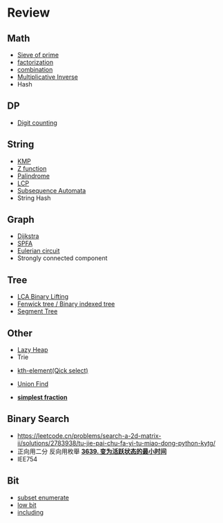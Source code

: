 # Review
## Math

- [Sieve of prime](https://www.notion.so/Tips-27b7d0259eef461eb03979c54797e2f9?pvs=21)
- [factorization](https://www.notion.so/Tips-27b7d0259eef461eb03979c54797e2f9?pvs=21)
- [combination](https://www.notion.so/d8e21ab51db24f568c6f28337cdbf78c?pvs=21)
- [Multiplicative Inverse](https://www.notion.so/d8e21ab51db24f568c6f28337cdbf78c?pvs=21)
- Hash

## DP

- [Digit counting](https://www.notion.so/Digit-Counting-2792067ae21f48d08ba6f4d052d57b71?pvs=21)

## String

- [KMP](https://www.notion.so/String-bfc978dc843c4dcead26286647d01014?pvs=21)
- [Z function](https://www.notion.so/String-bfc978dc843c4dcead26286647d01014?pvs=21)
- [Palindrome](https://www.notion.so/String-bfc978dc843c4dcead26286647d01014?pvs=21)
- [LCP](https://www.notion.so/String-bfc978dc843c4dcead26286647d01014?pvs=21)
- [Subsequence Automata](https://www.notion.so/String-bfc978dc843c4dcead26286647d01014?pvs=21)
- String Hash

## Graph

- [Dijkstra](https://www.notion.so/Dijkstra-1db13ccc8c6280da89f2cbdb44668fb3?pvs=21)
- [SPFA](https://www.notion.so/Graph-21913ccc8c6280d1a611df01a43e3a9e?pvs=21)
- [Eulerian circuit](https://www.notion.so/Graph-21913ccc8c6280d1a611df01a43e3a9e?pvs=21)
- Strongly connected component

## Tree

- [LCA Binary Lifting](https://www.notion.so/Binary-Tree-Tree-1f813ccc8c62805ba251e3c712175b86?pvs=21)
- [Fenwick tree / Binary indexed tree](https://www.notion.so/Binary-Tree-Tree-1f813ccc8c62805ba251e3c712175b86?pvs=21)
- [Segment Tree](https://www.notion.so/Binary-Tree-Tree-1f813ccc8c62805ba251e3c712175b86?pvs=21)

## Other

- [Lazy Heap](https://www.notion.so/Heap-Priority_queue-20913ccc8c6280c3b4cad93995a1ecfd?pvs=21)
- Trie

* [kth-element(Qick select)](https://www.notion.so/kth-element-Qick-select-25a13ccc8c628086aad9cdcd1141f1f8?pvs=21)

* [Union Find](https://www.notion.so/Union-Find-25a13ccc8c6280ddae0cea6f4e79716a?pvs=21)

- [**simplest fraction**](https://www.notion.so/Math-1e013ccc8c6280bcb64bf60eab73b770?pvs=21)

## Binary Search

- https://leetcode.cn/problems/search-a-2d-matrix-ii/solutions/2783938/tu-jie-pai-chu-fa-yi-tu-miao-dong-python-kytg/
- 正向用二分 反向用枚舉 [**3639. 变为活跃状态的最小时间**](https://leetcode.cn/problems/minimum-time-to-activate-string/description/)
- IEE754

## Bit

- [subset enumerate](https://www.notion.so/Bit-27613ccc8c62804a9388caa496f15807?pvs=21)
- [low bit](https://www.notion.so/Bit-27613ccc8c62804a9388caa496f15807?pvs=21)
- [including](https://www.notion.so/Bit-27613ccc8c62804a9388caa496f15807?pvs=21)